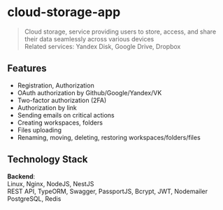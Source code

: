 # cloud-storage-app

> Cloud storage, service providing users to store, access, and share their data seamlessly across various devices  
> Related services: Yandex Disk, Google Drive, Dropbox

## Features
- Registration, Authorization
- OAuth authorization by Github/Google/Yandex/VK
- Two-factor authorization (2FA)
- Authorization by link
- Sending emails on critical actions
- Creating workspaces, folders
- Files uploading
- Renaming, moving, deleting, restoring workspaces/folders/files

## Technology Stack
**Backend**:  
Linux, Nginx, NodeJS, NestJS  
REST API, TypeORM, Swagger, PassportJS, Bcrypt, JWT, Nodemailer  
PostgreSQL, Redis
